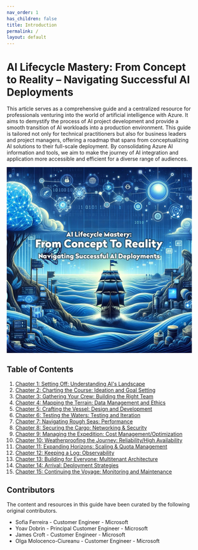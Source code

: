 ```yaml
---
nav_order: 1
has_children: false
title: Introduction
permalink: /
layout: default
---
```


# AI Lifecycle Mastery: From Concept to Reality – Navigating Successful AI Deployments

This article serves as a comprehensive guide and a centralized resource for professionals venturing into the world of artificial intelligence with Azure. It aims to demystify the process of AI project development and provide a smooth transition of AI workloads into a production environment. This guide is tailored not only for technical practitioners but also for business leaders and project managers, offering a roadmap that spans from conceptualizing AI solutions to their full-scale deployment. By consolidating Azure AI information and tools, we aim to make the journey of AI integration and application more accessible and efficient for a diverse range of audiences.

![AI Lifecycle Mastery: From Concept to Reality – Navigating Successful AI Deployments](./media/cover-op2.jpeg)

## Table of Contents

1. [Chapter 1: Setting Off: Understanding AI's Landscape](./chapters/chapter_01_setting_off_understanding_ai_landscape)
2. [Chapter 2: Charting the Course: Ideation and Goal Setting](./chapters/chapter_02_charting_course_ideation_goal_setting)
3. [Chapter 3: Gathering Your Crew: Building the Right Team](./chapters/chapter_03_gathering_your_crew_building_right_team)
4. [Chapter 4: Mapping the Terrain: Data Management and Ethics](./chapters/chapter_04_mapping_terrain_data_management_ethics)
5. [Chapter 5: Crafting the Vessel: Design and Development](./chapters/chapter_05_crafting_vessel_design_development)
6. [Chapter 6: Testing the Waters: Testing and Iteration](./chapters/chapter_06_testing_waters_testing_iteration)
7. [Chapter 7: Navigating Rough Seas: Performance](./chapters/chapter_07_navigating_rough_seas_performance)
8. [Chapter 8: Securing the Cargo: Networking & Security](./chapters/chapter_08_securing_cargo_networking_security)
9. [Chapter 9: Managing the Expedition: Cost Management/Optimization](./chapters/chapter_09_managing_expedition_cost_management_optimization)
10. [Chapter 10: Weatherproofing the Journey: Reliability/High Availability](./chapters/chapter_10_weatherproofing_journey_reliability_high_availability)
11. [Chapter 11: Expanding Horizons: Scaling & Quota Management](./chapters/chapter_11_expanding_horizons_scaling_quota_management)
12. [Chapter 12: Keeping a Log: Observability](./chapters/chapter_12_keeping_log_observability)
13. [Chapter 13: Building for Everyone: Multitenant Architecture](./chapters/chapter_13_building_for_everyone_multitenant_architecture)
14. [Chapter 14: Arrival: Deployment Strategies](./chapters/chapter_14_arrival_deployment_strategies)
15. [Chapter 15: Continuing the Voyage: Monitoring and Maintenance](./chapters/chapter_15_continuing_voyage_monitoring_maintenance)

## Contributors

The content and resources in this guide have been curated by the following original contributors.

- Sofia Ferreira - Customer Engineer - Microsoft
- Yoav Dobrin - Principal Customer Engineer - Microsoft
- James Croft - Customer Engineer - Microsoft
- Olga Molocenco-Ciureanu - Customer Engineer - Microsoft
